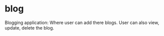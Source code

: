 # blog
Blogging application: Where user can add there blogs. User can also view, update, delete the blog.
